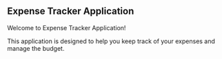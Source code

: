 ## Expense Tracker Application

Welcome to Expense Tracker Application!

This application is designed to help you keep track of your expenses and manage the budget.
